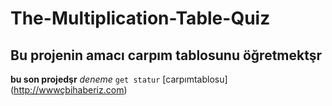 # The-Multiplication-Table-Quiz
## Bu projenin amacı carpım tablosunu öğretmektşr
**bu son projedşr**
*deneme*
`get statur`
[carpımtablosu] (http://wwwçbihaberiz.com)
